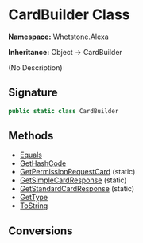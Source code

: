 # CardBuilder Class
**Namespace:** Whetstone.Alexa

**Inheritance:** Object → CardBuilder

(No Description)

## Signature
```csharp
public static class CardBuilder
```
## Methods
- [Equals](CardBuilder/Equals.md)
- [GetHashCode](CardBuilder/GetHashCode.md)
- [GetPermissionRequestCard](CardBuilder/GetPermissionRequestCard.md) (static)
- [GetSimpleCardResponse](CardBuilder/GetSimpleCardResponse.md) (static)
- [GetStandardCardResponse](CardBuilder/GetStandardCardResponse.md) (static)
- [GetType](CardBuilder/GetType.md)
- [ToString](CardBuilder/ToString.md)
## Conversions
